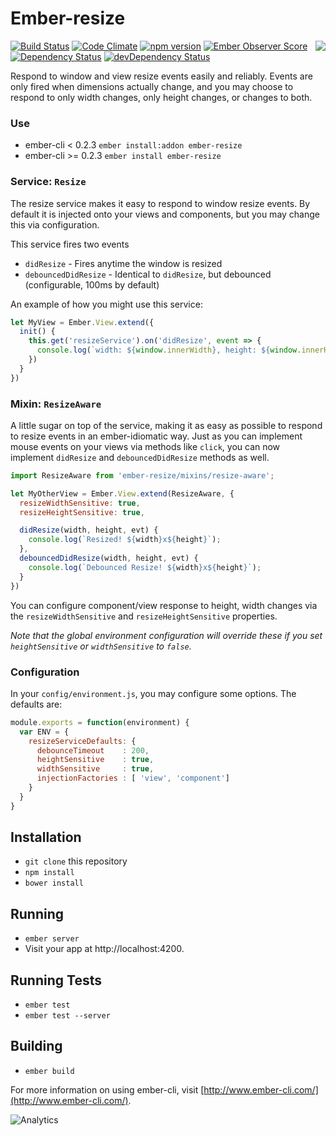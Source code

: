 # Ember-resize

<img align="right" src="http://i59.tinypic.com/fadijn.png">

[![Build Status](https://travis-ci.org/mike-north/ember-resize.svg?branch=master)](https://travis-ci.org/mike-north/ember-resize)
[![Code Climate](https://codeclimate.com/github/mike-north/ember-resize/badges/gpa.svg)](https://codeclimate.com/github/mike-north/ember-resize)
[![npm version](https://badge.fury.io/js/ember-resize.svg)](http://badge.fury.io/js/ember-resize)
[![Ember Observer Score](http://emberobserver.com/badges/ember-resize.svg)](http://emberobserver.com/addons/ember-resize)
[![Dependency Status](https://david-dm.org/mike-north/ember-resize.svg)](https://david-dm.org/mike-north/ember-resize)
[![devDependency Status](https://david-dm.org/mike-north/ember-resize/dev-status.svg)](https://david-dm.org/mike-north/ember-resize#info=devDependencies)

Respond to window and view resize events easily and reliably. Events are only fired when dimensions actually change, and you may choose to respond to only width changes, only height changes, or changes to both.

### Use

* ember-cli < 0.2.3 `ember install:addon ember-resize`
* ember-cli >= 0.2.3 `ember install ember-resize`


### Service: `Resize`

The resize service makes it easy to respond to window resize events. By default it is injected onto your views and components, but you may change this via configuration.

This service fires two events
* `didResize` - Fires anytime the window is resized
* `debouncedDidResize` - Identical to `didResize`, but debounced (configurable, 100ms by default)

An example of how you might use this service:

```js
let MyView = Ember.View.extend({
  init() {
    this.get('resizeService').on('didResize', event => {
      console.log(`width: ${window.innerWidth}, height: ${window.innerHeight}`);
    })
  }
})
```

### Mixin: `ResizeAware`

A little sugar on top of the service, making it as easy as possible to respond to resize events in an ember-idiomatic way. Just as you can implement mouse events on your views via methods like `click`, you can now implement `didResize` and `debouncedDidResize` methods as well.

```js
import ResizeAware from 'ember-resize/mixins/resize-aware';

let MyOtherView = Ember.View.extend(ResizeAware, {
  resizeWidthSensitive: true,
  resizeHeightSensitive: true,

  didResize(width, height, evt) {
    console.log(`Resized! ${width}x${height}`);
  },
  debouncedDidResize(width, height, evt) {
    console.log(`Debounced Resize! ${width}x${height}`);
  }
})
```

You can configure component/view response to height, width changes via the `resizeWidthSensitive` and `resizeHeightSensitive` properties.

*Note that the global environment configuration will override these if you set `heightSensitive` or `widthSensitive` to `false`.*

### Configuration

In your `config/environment.js`, you may configure some options. The defaults are:

```js
module.exports = function(environment) {
  var ENV = {
    resizeServiceDefaults: {
      debounceTimeout    : 200,
      heightSensitive    : true,
      widthSensitive     : true,
      injectionFactories : [ 'view', 'component']
    }
  }
}
```

## Installation

* `git clone` this repository
* `npm install`
* `bower install`

## Running

* `ember server`
* Visit your app at http://localhost:4200.

## Running Tests

* `ember test`
* `ember test --server`

## Building

* `ember build`

For more information on using ember-cli, visit [http://www.ember-cli.com/](http://www.ember-cli.com/).

![Analytics](https://ga-beacon.appspot.com/UA-66610985-1/mike-north/ember-resize/readme)
